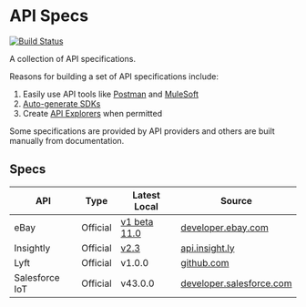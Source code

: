 # API Specs

[![Build Status][build-status-svg]][build-status-link]

A collection of API specifications.

Reasons for building a set of API specifications include:

1. Easily use API tools like [Postman](https://www.getpostman.com/) and [MuleSoft](https://www.mulesoft.com/)
1. [Auto-generate SDKs](https://github.com/swagger-api/swagger-codegen)
1. Create [API Explorers](https://github.com/swagger-api/swagger-ui) when permitted

Some specifications are provided by API providers and others are built manually from documentation.

## Specs

| API | Type | Latest Local | Source |
|-----|------|--------------|--------|
| eBay | Official | [v1 beta 11.0](ebay) | [developer.ebay.com](https://developer.ebay.com/api-docs/buy/browse/overview.html) |
| Insightly | Official | [v2.3](insightly) | [api.insight.ly](https://api.insight.ly/) |
| Lyft | Official | v1.0.0 | [github.com](https://github.com/lyft/lyft-django-sample/blob/4f7b21926ad8081a0ce2fe79a3849cb6e46f6bf1/lyft-api.yml) |
| Salesforce IoT | Official | v43.0.0 | [developer.salesforce.com](https://developer.salesforce.com/docs/atlas.en-us.api_iot.meta/api_iot/intro_swagger_file.htm)

 [build-status-svg]: https://travis-ci.com/grokify/api-specifications.svg?branch=master
 [build-status-link]: https://travis-ci.com/grokify/api-specifications
